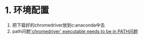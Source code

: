 
# 1. 环境配置
1. 把下载好的chromedriver放到c:anaconda中去
2. path问题<a href = "https://blog.csdn.net/weixin_37185329/article/details/80493281">'chromedriver' executable needs to be in PATH问题</a>